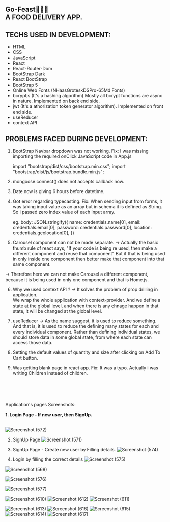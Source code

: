Go-Feast🍕🍔🍗 <br />  A FOOD DELIVERY APP.   
----------------------------------------------------------------------------------

TECHS USED IN DEVELOPMENT:
--------------------------

+ HTML
+ CSS
+ JavaScript
+ React
+ React-Router-Dom
+ BootStrap Dark
+ React BootStrap
+ BootStrap 5
+ Online Web Fonts (NHaasGroteskDSPro-65Md Fonts)
+ bcryptjs (It's a hashing algorithm) Mostly all bcrypt functions are async in nature. Implemented on back end side.
+ jwt (It's a athorization token generator algorithm). Implemented on front end side.
+ useReducer
+ context API


PROBLEMS FACED DURING DEVELOPMENT: 
----------------------------------

1. BootStrap Navbar dropdown was not working.
Fix: I was missing importing the required onClick JavaScript code in App.js

	 import "bootstrap/dist/css/bootstrap.min.css";
	 import "bootstrap/dist/js/bootstrap.bundle.min.js";
 
 2. mongoose.connect() does not accepts callback now.
 3. Date.now is giving 6 hours before datetime.
 
 4. Got error regarding typecasting. 
 Fix: When sending input from forms, it was taking input value as an array but in schema it is defined as
      String. So i passed zero index value of each input array.
	  
	  eg. body: JSON.stringify({
                name: credentials.name[0],
                email: credentials.email[0],
                password: credentials.password[0],
                location: credentials.geolocation[0],
            })
		
5. Carousel component can not be made separate. 
-> Actually the basic thumb rule of react says, "If your code is being re used, then make a different
   component and reuse that component" But if that is being used in only inside one component then 
   better make that component into that same component.
  
-> Therefore here we can not make Carousel a different component, because it is being used in only one component and that is Home.js.  
			
			
6. Why we used context API ?
-> It solves the problem of prop drilling in application.	
   We wrap the whole application with context-provider. And we define a state at the global level, and when there is any chnage happen in that
   state, it will be changed at the global level.
   
7. useReducer -> As the name suggest, it is used to reduce something. And that is, it is used to reduce the defining many states for each and every individual component.
				 Rather than defining individual states, we should store data in some global state, from where each state can access those data.
   
8. Setting the default values of quantity and size after clicking on Add To Cart button.
9. Was getting blank page in react app.
Fix: It was a typo. Actually i was writing Children instead of children.
<br />
<br />
<br />
<br />
Application's pages Screenshots:
<br />

**1. Login Page - If new user, then SignUp.** <br/>
<br/>

![Screenshot (572)](https://github.com/Abhishek-hash/Go_Feast/assets/54746811/47531572-84d5-4002-a7bc-1dcab7672d3c)

2. SignUp Page
![Screenshot (571)](https://github.com/Abhishek-hash/Go_Feast/assets/54746811/faa38749-8ae7-4ae0-bfe8-c9c686c75280)

3. SignUp Page - Create new user by Filling details.
![Screenshot (574)](https://github.com/Abhishek-hash/Go_Feast/assets/54746811/b8949923-d2f2-4581-b2f7-9ae28535ef7c)

4. Login by filling the correct details
![Screenshot (575)](https://github.com/Abhishek-hash/Go_Feast/assets/54746811/7b421af5-bf46-4876-802a-0dfa248def63)

![Screenshot (568)](https://github.com/Abhishek-hash/Go_Feast/assets/54746811/13b1d5d8-6f74-4210-ae48-fea212d6aadd)

![Screenshot (576)](https://github.com/Abhishek-hash/Go_Feast/assets/54746811/4e4849be-cbdd-45f0-9c5e-8656d4cd904d)

![Screenshot (577)](https://github.com/Abhishek-hash/Go_Feast/assets/54746811/2e62eab8-8cc8-45fc-8823-0ea93c9a9d07)

![Screenshot (610)](https://github.com/Abhishek-hash/Go_Feast/assets/54746811/20d76f26-cb64-4647-b71c-69ef5676e772)
![Screenshot (612)](https://github.com/Abhishek-hash/Go_Feast/assets/54746811/132200f6-9c03-4634-8055-be7d6f3d507c)
![Screenshot (611)](https://github.com/Abhishek-hash/Go_Feast/assets/54746811/65f3e1c9-2571-4094-a2f9-2384d2446b59)

![Screenshot (613)](https://github.com/Abhishek-hash/Go_Feast/assets/54746811/f0d463d7-ba46-442f-aba7-eea6d9f2859d)
![Screenshot (616)](https://github.com/Abhishek-hash/Go_Feast/assets/54746811/06ac6a56-c8bc-4d93-91cc-7a23847b3aa2)
![Screenshot (615)](https://github.com/Abhishek-hash/Go_Feast/assets/54746811/52959fb5-927b-44ce-b064-aa7c18cb7db7)
![Screenshot (614)](https://github.com/Abhishek-hash/Go_Feast/assets/54746811/6e50a3ef-9c67-4f64-aa3e-a783fc005c21)
![Screenshot (617)](https://github.com/Abhishek-hash/Go_Feast/assets/54746811/ac99989a-2208-4098-aa73-8a9300e61a04)
